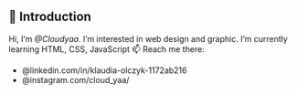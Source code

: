 👋 Introduction
----------------------------------------------------------------------------------------------------------------------
Hi, I’m _@Cloudyaa_. I’m interested in web design and graphic. I’m currently learning HTML, CSS, JavaScript
📫 Reach me there:
- @linkedin.com/in/klaudia-olczyk-1172ab216
- @instagram.com/cloud_yaa/

<!---
Cloudyaa/Cloudyaa is a ✨ special ✨ repository because its `README.md` (this file) appears on your GitHub profile.
You can click the Preview link to take a look at your changes.
--->
